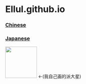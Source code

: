 # Ellul.github.io

### [Chinese][1]  
### [Japanese][2]

> [1]: https://Ellul.github.io/html/CN/HOME.html
> [2]: https://Ellul.github.io/html/JP/tk1.html

<img src="https://Ellul.github.io/image/draw.jpeg" width="100px"> <-(我自己画的派大星)

